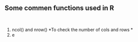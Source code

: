 ## Some commen functions used in R
<br>

1. ncol() and nrow()
   *To check the number of cols and rows *
2. e
